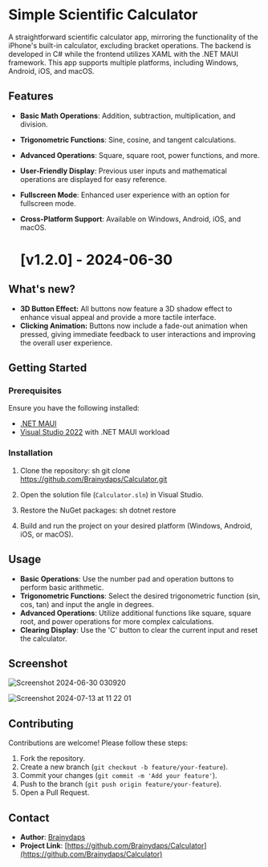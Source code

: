 
# Simple Scientific Calculator

A straightforward scientific calculator app, mirroring the functionality of the iPhone's built-in calculator, excluding bracket operations. The backend is developed in C# while the frontend utilizes XAML with the .NET MAUI framework. This app supports multiple platforms, including Windows, Android, iOS, and macOS.

## Features

- **Basic Math Operations**: Addition, subtraction, multiplication, and division.
- **Trigonometric Functions**: Sine, cosine, and tangent calculations.
- **Advanced Operations**: Square, square root, power functions, and more.
- **User-Friendly Display**: Previous user inputs and mathematical operations are displayed for easy reference.
- **Fullscreen Mode**: Enhanced user experience with an option for fullscreen mode.
- **Cross-Platform Support**: Available on Windows, Android, iOS, and macOS.

  # [v1.2.0] - 2024-06-30

## What's new?
- **3D Button Effect:** All buttons now feature a 3D shadow effect to enhance visual appeal and provide a more tactile interface.
- **Clicking Animation:** Buttons now include a fade-out animation when pressed, giving immediate feedback to user interactions and improving the overall user experience.


## Getting Started

### Prerequisites

Ensure you have the following installed:

- [.NET MAUI](https://docs.microsoft.com/en-us/dotnet/maui/get-started/installation)
- [Visual Studio 2022](https://visualstudio.microsoft.com/vs/) with .NET MAUI workload

### Installation

1. Clone the repository:
   sh
   git clone https://github.com/Brainydaps/Calculator.git
   

2. Open the solution file (`Calculator.sln`) in Visual Studio.

3. Restore the NuGet packages:
   sh
   dotnet restore
   

4. Build and run the project on your desired platform (Windows, Android, iOS, or macOS).

## Usage

- **Basic Operations**: Use the number pad and operation buttons to perform basic arithmetic.
- **Trigonometric Functions**: Select the desired trigonometric function (sin, cos, tan) and input the angle in degrees.
- **Advanced Operations**: Utilize additional functions like square, square root, and power operations for more complex calculations.
- **Clearing Display**: Use the 'C' button to clear the current input and reset the calculator.

## Screenshot

![Screenshot 2024-06-30 030920](https://github.com/Brainydaps/Calculator/assets/41041115/03879c13-c958-4ec3-813f-2e33bf1115c4)

![Screenshot 2024-07-13 at 11 22 01](https://github.com/user-attachments/assets/0151ef06-5b51-49fb-ba16-2c7ea0ee55c4)



## Contributing

Contributions are welcome! Please follow these steps:

1. Fork the repository.
2. Create a new branch (`git checkout -b feature/your-feature`).
3. Commit your changes (`git commit -m 'Add your feature'`).
4. Push to the branch (`git push origin feature/your-feature`).
5. Open a Pull Request.


## Contact

- **Author**: [Brainydaps](https://github.com/Brainydaps)
- **Project Link**: [https://github.com/Brainydaps/Calculator](https://github.com/Brainydaps/Calculator)

